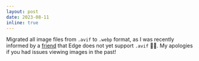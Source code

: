 ```yaml
---
layout: post
date: 2023-08-11
inline: true
---
```


Migrated all image files from `.avif` to `.webp` format, as I was recently
informed by a [friend](https://jytan.net/) that Edge does not yet support
`.avif` 😮‍💨. My apologies if you had issues viewing images in the past!
